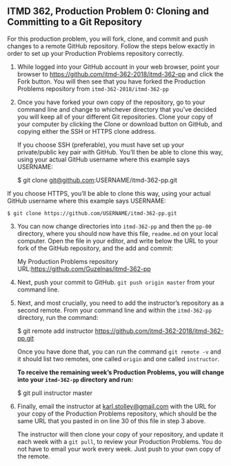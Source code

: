 ## ITMD 362, Production Problem 0: Cloning and Committing to a Git Repository

For this production problem, you will fork, clone, and commit and push changes to a
remote GitHub repository. Follow the steps below exactly in order to set up your Production Problems
repository correctly.

1. While logged into your GitHub account in your web browser, point your browser to
   https://github.com/itmd-362-2018/itmd-362-pp and click the Fork button. You will then see
   that you have forked the Production Problems repository from `itmd-362-2018/itmd-362-pp`

2. Once you have forked your own copy of the repository, go to your command line and change to
   whichever directory that you’ve decided you will keep all of your different Git repositories.
   Clone your copy of your computer by clicking the Clone or download button on GitHub, and copying
   either the SSH or HTTPS clone address.

   If you choose SSH (preferable), you must have set up your private/public key pair with GitHub.
   You’ll then be able to clone this way, using your actual GitHub username where this example says
   USERNAME:

    $ git clone git@github.com:USERNAME/itmd-362-pp.git

  If you choose HTTPS, you’ll be able to clone this way, using your actual GitHub username where
  this example says USERNAME:

    $ git clone https://github.com/USERNAME/itmd-362-pp.git

3. You can now change directories into `itmd-362-pp` and then the `pp-00` directory, where you
   should now have this file, `readme.md` on your local computer. Open the file in your editor,
   and write below the URL to your fork of the GitHub repository, and the add and commit:

   My Production Problems repository URL:https://github.com/Guzelnas/itmd-362-pp

4. Next, push your commit to GitHub. `git push origin master` from your command line.

5. Next, and most crucially, you need to add the instructor’s repository as a second remote.
   From your command line and within the `itmd-362-pp` directory, run the command:

    $ git remote add instructor https://github.com/itmd-362-2018/itmd-362-pp.git

   Once you have done that, you can run the command `git remote -v` and it should list two remotes,
   one called `origin` and one called `instructor`.

   **To receive the remaining week’s Production Problems, you will change into your `itmd-362-pp`
   directory and run:**

    $ git pull instructor master

6. Finally, email the instructor at karl.stolley@gmail.com with the URL for your copy of the
   Production Problems repository, which should be the same URL that you pasted in on line 30 of
   this file in step 3 above.

   The instructor will then clone your copy of your repository, and update it each week with a
   `git pull`, to review your Production Problems. You do not have to email your work every week.
   Just push to your own copy of the remote.
